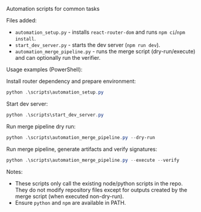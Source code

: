 Automation scripts for common tasks

Files added:

- `automation_setup.py` - installs `react-router-dom` and runs `npm ci`/`npm install`.
- `start_dev_server.py` - starts the dev server (`npm run dev`).
- `automation_merge_pipeline.py` - runs the merge script (dry-run/execute) and can optionally run the verifier.

Usage examples (PowerShell):

Install router dependency and prepare environment:

```powershell
python .\scripts\automation_setup.py
```

Start dev server:

```powershell
python .\scripts\start_dev_server.py
```

Run merge pipeline dry run:

```powershell
python .\scripts\automation_merge_pipeline.py --dry-run
```

Run merge pipeline, generate artifacts and verify signatures:

```powershell
python .\scripts\automation_merge_pipeline.py --execute --verify
```

Notes:
- These scripts only call the existing node/python scripts in the repo. They do not modify repository files except for outputs created by the merge script (when executed non-dry-run).
- Ensure `python` and `npm` are available in PATH.
